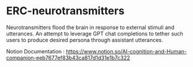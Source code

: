 # ERC-neurotransmitters
Neurotransmitters flood the brain in response to external stimuli and utterances. An attempt to leverage GPT chat completions to tether such users to produce desired persona through assistant utterances.

Notion Documentation : https://www.notion.so/AI-cognition-and-Human-companion-eeb7677ef83b43ca817d1d31e1b7c322
